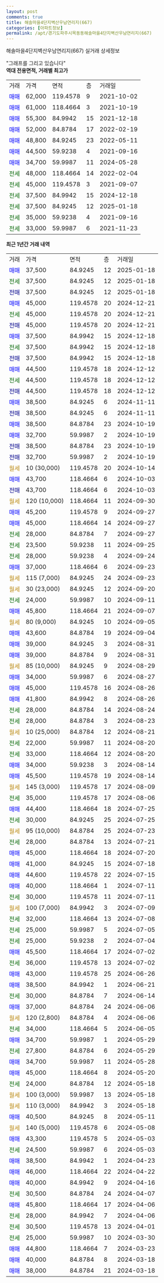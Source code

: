 ```yaml
---
layout: post
comments: true
title: 해솔마을4단지벽산우남연리지(667)
categories: [아파트정보]
permalink: /apt/경기도파주시목동동해솔마을4단지벽산우남연리지(667)
---
```


해솔마을4단지벽산우남연리지(667) 실거래 상세정보

<script type="text/javascript">
  google.charts.load('current', {'packages':['line', 'corechart']});
  google.charts.setOnLoadCallback(drawChart);

  function drawChart() {
    var data = new google.visualization.DataTable();
    data.addColumn('date', '거래일');
    data.addColumn('number', "매매");
    data.addColumn('number', "전세");
    data.addColumn('number', "전매");

    data.addRows([[new Date(Date.parse("2025-01-18")), 37500, null, null], [new Date(Date.parse("2025-01-18")), null, 37500, null], [new Date(Date.parse("2025-01-18")), null, null, 37500], [new Date(Date.parse("2024-12-21")), 45000, null, null], [new Date(Date.parse("2024-12-21")), null, 45000, null], [new Date(Date.parse("2024-12-21")), null, null, 45000], [new Date(Date.parse("2024-12-18")), 37500, null, null], [new Date(Date.parse("2024-12-18")), null, 37500, null], [new Date(Date.parse("2024-12-18")), null, null, 37500], [new Date(Date.parse("2024-12-12")), 44500, null, null], [new Date(Date.parse("2024-12-12")), null, 44500, null], [new Date(Date.parse("2024-12-12")), null, null, 44500], [new Date(Date.parse("2024-11-11")), 38500, null, null], [new Date(Date.parse("2024-11-11")), null, null, 38500], [new Date(Date.parse("2024-10-19")), 38500, null, null], [new Date(Date.parse("2024-10-19")), 32700, null, null], [new Date(Date.parse("2024-10-19")), null, null, 38500], [new Date(Date.parse("2024-10-19")), null, null, 32700], [new Date(Date.parse("2024-10-14")), null, null, null], [new Date(Date.parse("2024-10-03")), 43700, null, null], [new Date(Date.parse("2024-10-03")), null, null, 43700], [new Date(Date.parse("2024-09-30")), null, null, null], [new Date(Date.parse("2024-09-27")), 45200, null, null], [new Date(Date.parse("2024-09-27")), 45000, null, null], [new Date(Date.parse("2024-09-27")), null, 28000, null], [new Date(Date.parse("2024-09-25")), null, 23500, null], [new Date(Date.parse("2024-09-24")), null, 28000, null], [new Date(Date.parse("2024-09-23")), 37000, null, null], [new Date(Date.parse("2024-09-23")), null, null, null], [new Date(Date.parse("2024-09-20")), null, null, null], [new Date(Date.parse("2024-09-11")), null, 24000, null], [new Date(Date.parse("2024-09-07")), 45800, null, null], [new Date(Date.parse("2024-09-05")), null, null, null], [new Date(Date.parse("2024-09-04")), 43600, null, null], [new Date(Date.parse("2024-08-31")), 39000, null, null], [new Date(Date.parse("2024-08-31")), 39000, null, null], [new Date(Date.parse("2024-08-29")), null, null, null], [new Date(Date.parse("2024-08-27")), 34000, null, null], [new Date(Date.parse("2024-08-26")), 45000, null, null], [new Date(Date.parse("2024-08-26")), 41800, null, null], [new Date(Date.parse("2024-08-24")), null, 28000, null], [new Date(Date.parse("2024-08-23")), null, 28000, null], [new Date(Date.parse("2024-08-21")), null, null, null], [new Date(Date.parse("2024-08-20")), null, 22000, null], [new Date(Date.parse("2024-08-20")), null, 33000, null], [new Date(Date.parse("2024-08-14")), 34000, null, null], [new Date(Date.parse("2024-08-14")), 45500, null, null], [new Date(Date.parse("2024-08-09")), null, null, null], [new Date(Date.parse("2024-08-06")), null, 35000, null], [new Date(Date.parse("2024-07-25")), 44400, null, null], [new Date(Date.parse("2024-07-25")), null, 30000, null], [new Date(Date.parse("2024-07-23")), null, null, null], [new Date(Date.parse("2024-07-21")), null, 28000, null], [new Date(Date.parse("2024-07-20")), 45000, null, null], [new Date(Date.parse("2024-07-18")), 41000, null, null], [new Date(Date.parse("2024-07-15")), 44600, null, null], [new Date(Date.parse("2024-07-11")), 40000, null, null], [new Date(Date.parse("2024-07-11")), null, 30000, null], [new Date(Date.parse("2024-07-09")), null, null, null], [new Date(Date.parse("2024-07-08")), null, 32000, null], [new Date(Date.parse("2024-07-05")), null, 25000, null], [new Date(Date.parse("2024-07-04")), null, 25000, null], [new Date(Date.parse("2024-07-02")), 45500, null, null], [new Date(Date.parse("2024-07-02")), null, 36000, null], [new Date(Date.parse("2024-06-26")), 43000, null, null], [new Date(Date.parse("2024-06-21")), 38500, null, null], [new Date(Date.parse("2024-06-14")), null, 30000, null], [new Date(Date.parse("2024-06-06")), 37000, null, null], [new Date(Date.parse("2024-06-06")), null, null, null], [new Date(Date.parse("2024-06-05")), null, 34000, null], [new Date(Date.parse("2024-05-29")), 34700, null, null], [new Date(Date.parse("2024-05-29")), null, 27800, null], [new Date(Date.parse("2024-05-28")), 34700, null, null], [new Date(Date.parse("2024-05-20")), 45000, null, null], [new Date(Date.parse("2024-05-18")), null, 24000, null], [new Date(Date.parse("2024-05-18")), null, null, null], [new Date(Date.parse("2024-05-18")), null, null, null], [new Date(Date.parse("2024-05-11")), 40500, null, null], [new Date(Date.parse("2024-05-08")), null, null, null], [new Date(Date.parse("2024-05-03")), 43300, null, null], [new Date(Date.parse("2024-05-03")), null, 24500, null], [new Date(Date.parse("2024-04-23")), 38500, null, null], [new Date(Date.parse("2024-04-22")), 46000, null, null], [new Date(Date.parse("2024-04-16")), 40000, null, null], [new Date(Date.parse("2024-04-07")), null, 30500, null], [new Date(Date.parse("2024-04-06")), 45800, null, null], [new Date(Date.parse("2024-04-06")), null, 28000, null], [new Date(Date.parse("2024-04-01")), null, 30500, null], [new Date(Date.parse("2024-03-30")), null, 25000, null], [new Date(Date.parse("2024-03-23")), 44800, null, null], [new Date(Date.parse("2024-03-18")), 40000, null, null], [new Date(Date.parse("2024-03-18")), 38000, null, null]]);

    var options = {
      hAxis: {
        format: 'yyyy/MM/dd'
      },    
      lineWidth: 0,
      pointsVisible: true,    
      title: '최근 1년간 유형별 실거래가 분포',
      legend: { position: 'bottom' }
    };

    var formatter = new google.visualization.NumberFormat({pattern:'###,###'} );
    formatter.format(data, 1);
    formatter.format(data, 2);
    
    setTimeout(function() {
        var chart = new google.visualization.LineChart(document.getElementById('columnchart_material'));
        chart.draw(data, (options));
        document.getElementById('loading').style.display = 'none';
    }, 200);
  }
</script>


<div id="loading" style="z-index:20; display: block; margin-left: 0px">"그래프를 그리고 있습니다"</div>
<div id="columnchart_material" style="width: 95%; margin-left: 0px; display: block"></div>
<!-- contents start -->
<b>역대 전용면적, 거래별 최고가</b>
<table class="sortable">
    <tr>
      <td>거래</td>
      <td>가격</td>
      <td>면적</td>
      <td>층</td>
      <td>거래일</td>
    </tr>
        <tr>
          <td><a style="color: blue">매매</a></td>
          <td>62,000</td>
          <td>119.4578</td>
          <td>9</td>
          <td>2021-10-02</td>
        </tr>            <tr>
          <td><a style="color: blue">매매</a></td>
          <td>61,000</td>
          <td>118.4664</td>
          <td>3</td>
          <td>2021-10-19</td>
        </tr>            <tr>
          <td><a style="color: blue">매매</a></td>
          <td>55,300</td>
          <td>84.9942</td>
          <td>15</td>
          <td>2021-12-18</td>
        </tr>            <tr>
          <td><a style="color: blue">매매</a></td>
          <td>52,000</td>
          <td>84.8784</td>
          <td>17</td>
          <td>2022-02-19</td>
        </tr>            <tr>
          <td><a style="color: blue">매매</a></td>
          <td>48,800</td>
          <td>84.9245</td>
          <td>23</td>
          <td>2022-05-11</td>
        </tr>            <tr>
          <td><a style="color: blue">매매</a></td>
          <td>44,500</td>
          <td>59.9238</td>
          <td>4</td>
          <td>2021-09-16</td>
        </tr>            <tr>
          <td><a style="color: blue">매매</a></td>
          <td>34,700</td>
          <td>59.9987</td>
          <td>11</td>
          <td>2024-05-28</td>
        </tr>        
        <tr>
              <td><a style="color: darkgreen">전세</a></td>
              <td>48,000</td>
              <td>118.4664</td>
              <td>14</td>
              <td>2022-02-04</td>
            </tr>            <tr>
              <td><a style="color: darkgreen">전세</a></td>
              <td>45,000</td>
              <td>119.4578</td>
              <td>3</td>
              <td>2021-09-07</td>
            </tr>            <tr>
              <td><a style="color: darkgreen">전세</a></td>
              <td>37,500</td>
              <td>84.9942</td>
              <td>15</td>
              <td>2024-12-18</td>
            </tr>            <tr>
              <td><a style="color: darkgreen">전세</a></td>
              <td>37,500</td>
              <td>84.9245</td>
              <td>12</td>
              <td>2025-01-18</td>
            </tr>            <tr>
              <td><a style="color: darkgreen">전세</a></td>
              <td>35,000</td>
              <td>59.9238</td>
              <td>4</td>
              <td>2021-09-16</td>
            </tr>            <tr>
              <td><a style="color: darkgreen">전세</a></td>
              <td>33,000</td>
              <td>59.9987</td>
              <td>6</td>
              <td>2021-11-23</td>
            </tr>        
    
</table>

<b>최근 1년간 거래 내역</b>

<table class="sortable">
    <tr>
      <td>거래</td>
      <td>가격</td>
      <td>면적</td>
      <td>층</td>
      <td>거래일</td>
    </tr>
    <tr>
      <td><a style="color: blue">매매</a></td>
      <td>37,500</td>
      <td>84.9245</td>
      <td>12</td>
      <td>2025-01-18</td>
    </tr>          <tr>
      <td><a style="color: darkgreen">전세</a></td>
      <td>37,500</td>
      <td>84.9245</td>
      <td>12</td>
      <td>2025-01-18</td>
    </tr>          <tr>
      <td><a style="color: darkblue">전매</a></td>
      <td>37,500</td>
      <td>84.9245</td>
      <td>12</td>
      <td>2025-01-18</td>
    </tr>          <tr>
      <td><a style="color: blue">매매</a></td>
      <td>45,000</td>
      <td>119.4578</td>
      <td>20</td>
      <td>2024-12-21</td>
    </tr>          <tr>
      <td><a style="color: darkgreen">전세</a></td>
      <td>45,000</td>
      <td>119.4578</td>
      <td>20</td>
      <td>2024-12-21</td>
    </tr>          <tr>
      <td><a style="color: darkblue">전매</a></td>
      <td>45,000</td>
      <td>119.4578</td>
      <td>20</td>
      <td>2024-12-21</td>
    </tr>          <tr>
      <td><a style="color: blue">매매</a></td>
      <td>37,500</td>
      <td>84.9942</td>
      <td>15</td>
      <td>2024-12-18</td>
    </tr>          <tr>
      <td><a style="color: darkgreen">전세</a></td>
      <td>37,500</td>
      <td>84.9942</td>
      <td>15</td>
      <td>2024-12-18</td>
    </tr>          <tr>
      <td><a style="color: darkblue">전매</a></td>
      <td>37,500</td>
      <td>84.9942</td>
      <td>15</td>
      <td>2024-12-18</td>
    </tr>          <tr>
      <td><a style="color: blue">매매</a></td>
      <td>44,500</td>
      <td>119.4578</td>
      <td>18</td>
      <td>2024-12-12</td>
    </tr>          <tr>
      <td><a style="color: darkgreen">전세</a></td>
      <td>44,500</td>
      <td>119.4578</td>
      <td>18</td>
      <td>2024-12-12</td>
    </tr>          <tr>
      <td><a style="color: darkblue">전매</a></td>
      <td>44,500</td>
      <td>119.4578</td>
      <td>18</td>
      <td>2024-12-12</td>
    </tr>          <tr>
      <td><a style="color: blue">매매</a></td>
      <td>38,500</td>
      <td>84.9245</td>
      <td>6</td>
      <td>2024-11-11</td>
    </tr>          <tr>
      <td><a style="color: darkblue">전매</a></td>
      <td>38,500</td>
      <td>84.9245</td>
      <td>6</td>
      <td>2024-11-11</td>
    </tr>          <tr>
      <td><a style="color: blue">매매</a></td>
      <td>38,500</td>
      <td>84.8784</td>
      <td>23</td>
      <td>2024-10-19</td>
    </tr>          <tr>
      <td><a style="color: blue">매매</a></td>
      <td>32,700</td>
      <td>59.9987</td>
      <td>2</td>
      <td>2024-10-19</td>
    </tr>          <tr>
      <td><a style="color: darkblue">전매</a></td>
      <td>38,500</td>
      <td>84.8784</td>
      <td>23</td>
      <td>2024-10-19</td>
    </tr>          <tr>
      <td><a style="color: darkblue">전매</a></td>
      <td>32,700</td>
      <td>59.9987</td>
      <td>2</td>
      <td>2024-10-19</td>
    </tr>          <tr>
      <td><a style="color: darkgoldenrod">월세</a></td>
      <td>10 (30,000)</td>
      <td>119.4578</td>
      <td>20</td>
      <td>2024-10-14</td>
    </tr>          <tr>
      <td><a style="color: blue">매매</a></td>
      <td>43,700</td>
      <td>118.4664</td>
      <td>6</td>
      <td>2024-10-03</td>
    </tr>          <tr>
      <td><a style="color: darkblue">전매</a></td>
      <td>43,700</td>
      <td>118.4664</td>
      <td>6</td>
      <td>2024-10-03</td>
    </tr>          <tr>
      <td><a style="color: darkgoldenrod">월세</a></td>
      <td>120 (10,000)</td>
      <td>118.4664</td>
      <td>11</td>
      <td>2024-09-30</td>
    </tr>          <tr>
      <td><a style="color: blue">매매</a></td>
      <td>45,200</td>
      <td>119.4578</td>
      <td>9</td>
      <td>2024-09-27</td>
    </tr>          <tr>
      <td><a style="color: blue">매매</a></td>
      <td>45,000</td>
      <td>118.4664</td>
      <td>14</td>
      <td>2024-09-27</td>
    </tr>          <tr>
      <td><a style="color: darkgreen">전세</a></td>
      <td>28,000</td>
      <td>84.8784</td>
      <td>7</td>
      <td>2024-09-27</td>
    </tr>          <tr>
      <td><a style="color: darkgreen">전세</a></td>
      <td>23,500</td>
      <td>59.9238</td>
      <td>11</td>
      <td>2024-09-25</td>
    </tr>          <tr>
      <td><a style="color: darkgreen">전세</a></td>
      <td>28,000</td>
      <td>59.9238</td>
      <td>4</td>
      <td>2024-09-24</td>
    </tr>          <tr>
      <td><a style="color: blue">매매</a></td>
      <td>37,000</td>
      <td>118.4664</td>
      <td>6</td>
      <td>2024-09-23</td>
    </tr>          <tr>
      <td><a style="color: darkgoldenrod">월세</a></td>
      <td>115 (7,000)</td>
      <td>84.9245</td>
      <td>24</td>
      <td>2024-09-23</td>
    </tr>          <tr>
      <td><a style="color: darkgoldenrod">월세</a></td>
      <td>30 (23,000)</td>
      <td>84.9245</td>
      <td>12</td>
      <td>2024-09-20</td>
    </tr>          <tr>
      <td><a style="color: darkgreen">전세</a></td>
      <td>24,000</td>
      <td>59.9987</td>
      <td>10</td>
      <td>2024-09-11</td>
    </tr>          <tr>
      <td><a style="color: blue">매매</a></td>
      <td>45,800</td>
      <td>118.4664</td>
      <td>21</td>
      <td>2024-09-07</td>
    </tr>          <tr>
      <td><a style="color: darkgoldenrod">월세</a></td>
      <td>80 (9,000)</td>
      <td>84.9245</td>
      <td>10</td>
      <td>2024-09-05</td>
    </tr>          <tr>
      <td><a style="color: blue">매매</a></td>
      <td>43,600</td>
      <td>84.8784</td>
      <td>19</td>
      <td>2024-09-04</td>
    </tr>          <tr>
      <td><a style="color: blue">매매</a></td>
      <td>39,000</td>
      <td>84.9245</td>
      <td>3</td>
      <td>2024-08-31</td>
    </tr>          <tr>
      <td><a style="color: blue">매매</a></td>
      <td>39,000</td>
      <td>84.8784</td>
      <td>9</td>
      <td>2024-08-31</td>
    </tr>          <tr>
      <td><a style="color: darkgoldenrod">월세</a></td>
      <td>85 (10,000)</td>
      <td>84.9245</td>
      <td>9</td>
      <td>2024-08-29</td>
    </tr>          <tr>
      <td><a style="color: blue">매매</a></td>
      <td>34,000</td>
      <td>59.9987</td>
      <td>6</td>
      <td>2024-08-27</td>
    </tr>          <tr>
      <td><a style="color: blue">매매</a></td>
      <td>45,000</td>
      <td>119.4578</td>
      <td>16</td>
      <td>2024-08-26</td>
    </tr>          <tr>
      <td><a style="color: blue">매매</a></td>
      <td>41,800</td>
      <td>84.9942</td>
      <td>8</td>
      <td>2024-08-26</td>
    </tr>          <tr>
      <td><a style="color: darkgreen">전세</a></td>
      <td>28,000</td>
      <td>84.8784</td>
      <td>14</td>
      <td>2024-08-24</td>
    </tr>          <tr>
      <td><a style="color: darkgreen">전세</a></td>
      <td>28,000</td>
      <td>84.8784</td>
      <td>3</td>
      <td>2024-08-23</td>
    </tr>          <tr>
      <td><a style="color: darkgoldenrod">월세</a></td>
      <td>10 (25,000)</td>
      <td>84.8784</td>
      <td>12</td>
      <td>2024-08-21</td>
    </tr>          <tr>
      <td><a style="color: darkgreen">전세</a></td>
      <td>22,000</td>
      <td>59.9987</td>
      <td>11</td>
      <td>2024-08-20</td>
    </tr>          <tr>
      <td><a style="color: darkgreen">전세</a></td>
      <td>33,000</td>
      <td>118.4664</td>
      <td>12</td>
      <td>2024-08-20</td>
    </tr>          <tr>
      <td><a style="color: blue">매매</a></td>
      <td>34,000</td>
      <td>59.9238</td>
      <td>3</td>
      <td>2024-08-14</td>
    </tr>          <tr>
      <td><a style="color: blue">매매</a></td>
      <td>45,500</td>
      <td>119.4578</td>
      <td>19</td>
      <td>2024-08-14</td>
    </tr>          <tr>
      <td><a style="color: darkgoldenrod">월세</a></td>
      <td>145 (3,000)</td>
      <td>119.4578</td>
      <td>17</td>
      <td>2024-08-09</td>
    </tr>          <tr>
      <td><a style="color: darkgreen">전세</a></td>
      <td>35,000</td>
      <td>119.4578</td>
      <td>17</td>
      <td>2024-08-06</td>
    </tr>          <tr>
      <td><a style="color: blue">매매</a></td>
      <td>44,400</td>
      <td>118.4664</td>
      <td>18</td>
      <td>2024-07-25</td>
    </tr>          <tr>
      <td><a style="color: darkgreen">전세</a></td>
      <td>30,000</td>
      <td>84.9245</td>
      <td>25</td>
      <td>2024-07-25</td>
    </tr>          <tr>
      <td><a style="color: darkgoldenrod">월세</a></td>
      <td>95 (10,000)</td>
      <td>84.8784</td>
      <td>25</td>
      <td>2024-07-23</td>
    </tr>          <tr>
      <td><a style="color: darkgreen">전세</a></td>
      <td>28,000</td>
      <td>84.8784</td>
      <td>13</td>
      <td>2024-07-21</td>
    </tr>          <tr>
      <td><a style="color: blue">매매</a></td>
      <td>45,000</td>
      <td>118.4664</td>
      <td>18</td>
      <td>2024-07-20</td>
    </tr>          <tr>
      <td><a style="color: blue">매매</a></td>
      <td>41,000</td>
      <td>84.9245</td>
      <td>15</td>
      <td>2024-07-18</td>
    </tr>          <tr>
      <td><a style="color: blue">매매</a></td>
      <td>44,600</td>
      <td>119.4578</td>
      <td>22</td>
      <td>2024-07-15</td>
    </tr>          <tr>
      <td><a style="color: blue">매매</a></td>
      <td>40,000</td>
      <td>118.4664</td>
      <td>1</td>
      <td>2024-07-11</td>
    </tr>          <tr>
      <td><a style="color: darkgreen">전세</a></td>
      <td>30,000</td>
      <td>119.4578</td>
      <td>11</td>
      <td>2024-07-11</td>
    </tr>          <tr>
      <td><a style="color: darkgoldenrod">월세</a></td>
      <td>100 (7,000)</td>
      <td>84.9942</td>
      <td>3</td>
      <td>2024-07-09</td>
    </tr>          <tr>
      <td><a style="color: darkgreen">전세</a></td>
      <td>32,000</td>
      <td>118.4664</td>
      <td>13</td>
      <td>2024-07-08</td>
    </tr>          <tr>
      <td><a style="color: darkgreen">전세</a></td>
      <td>25,000</td>
      <td>59.9987</td>
      <td>5</td>
      <td>2024-07-05</td>
    </tr>          <tr>
      <td><a style="color: darkgreen">전세</a></td>
      <td>25,000</td>
      <td>59.9238</td>
      <td>2</td>
      <td>2024-07-04</td>
    </tr>          <tr>
      <td><a style="color: blue">매매</a></td>
      <td>45,500</td>
      <td>118.4664</td>
      <td>17</td>
      <td>2024-07-02</td>
    </tr>          <tr>
      <td><a style="color: darkgreen">전세</a></td>
      <td>36,000</td>
      <td>119.4578</td>
      <td>13</td>
      <td>2024-07-02</td>
    </tr>          <tr>
      <td><a style="color: blue">매매</a></td>
      <td>43,000</td>
      <td>119.4578</td>
      <td>25</td>
      <td>2024-06-26</td>
    </tr>          <tr>
      <td><a style="color: blue">매매</a></td>
      <td>38,500</td>
      <td>84.9942</td>
      <td>1</td>
      <td>2024-06-21</td>
    </tr>          <tr>
      <td><a style="color: darkgreen">전세</a></td>
      <td>30,000</td>
      <td>84.8784</td>
      <td>7</td>
      <td>2024-06-14</td>
    </tr>          <tr>
      <td><a style="color: blue">매매</a></td>
      <td>37,000</td>
      <td>84.8784</td>
      <td>24</td>
      <td>2024-06-06</td>
    </tr>          <tr>
      <td><a style="color: darkgoldenrod">월세</a></td>
      <td>120 (2,800)</td>
      <td>84.8784</td>
      <td>4</td>
      <td>2024-06-06</td>
    </tr>          <tr>
      <td><a style="color: darkgreen">전세</a></td>
      <td>34,000</td>
      <td>118.4664</td>
      <td>5</td>
      <td>2024-06-05</td>
    </tr>          <tr>
      <td><a style="color: blue">매매</a></td>
      <td>34,700</td>
      <td>59.9987</td>
      <td>1</td>
      <td>2024-05-29</td>
    </tr>          <tr>
      <td><a style="color: darkgreen">전세</a></td>
      <td>27,800</td>
      <td>84.8784</td>
      <td>6</td>
      <td>2024-05-29</td>
    </tr>          <tr>
      <td><a style="color: blue">매매</a></td>
      <td>34,700</td>
      <td>59.9987</td>
      <td>11</td>
      <td>2024-05-28</td>
    </tr>          <tr>
      <td><a style="color: blue">매매</a></td>
      <td>45,000</td>
      <td>118.4664</td>
      <td>8</td>
      <td>2024-05-20</td>
    </tr>          <tr>
      <td><a style="color: darkgreen">전세</a></td>
      <td>24,000</td>
      <td>84.8784</td>
      <td>12</td>
      <td>2024-05-18</td>
    </tr>          <tr>
      <td><a style="color: darkgoldenrod">월세</a></td>
      <td>100 (3,000)</td>
      <td>59.9987</td>
      <td>13</td>
      <td>2024-05-18</td>
    </tr>          <tr>
      <td><a style="color: darkgoldenrod">월세</a></td>
      <td>110 (3,000)</td>
      <td>84.9942</td>
      <td>3</td>
      <td>2024-05-18</td>
    </tr>          <tr>
      <td><a style="color: blue">매매</a></td>
      <td>40,500</td>
      <td>84.9245</td>
      <td>8</td>
      <td>2024-05-11</td>
    </tr>          <tr>
      <td><a style="color: darkgoldenrod">월세</a></td>
      <td>140 (5,000)</td>
      <td>119.4578</td>
      <td>6</td>
      <td>2024-05-08</td>
    </tr>          <tr>
      <td><a style="color: blue">매매</a></td>
      <td>43,300</td>
      <td>119.4578</td>
      <td>5</td>
      <td>2024-05-03</td>
    </tr>          <tr>
      <td><a style="color: darkgreen">전세</a></td>
      <td>24,500</td>
      <td>59.9987</td>
      <td>6</td>
      <td>2024-05-03</td>
    </tr>          <tr>
      <td><a style="color: blue">매매</a></td>
      <td>38,500</td>
      <td>84.9942</td>
      <td>1</td>
      <td>2024-04-23</td>
    </tr>          <tr>
      <td><a style="color: blue">매매</a></td>
      <td>46,000</td>
      <td>118.4664</td>
      <td>22</td>
      <td>2024-04-22</td>
    </tr>          <tr>
      <td><a style="color: blue">매매</a></td>
      <td>40,000</td>
      <td>84.9942</td>
      <td>9</td>
      <td>2024-04-16</td>
    </tr>          <tr>
      <td><a style="color: darkgreen">전세</a></td>
      <td>30,500</td>
      <td>84.8784</td>
      <td>24</td>
      <td>2024-04-07</td>
    </tr>          <tr>
      <td><a style="color: blue">매매</a></td>
      <td>45,800</td>
      <td>118.4664</td>
      <td>17</td>
      <td>2024-04-06</td>
    </tr>          <tr>
      <td><a style="color: darkgreen">전세</a></td>
      <td>28,000</td>
      <td>84.9942</td>
      <td>7</td>
      <td>2024-04-06</td>
    </tr>          <tr>
      <td><a style="color: darkgreen">전세</a></td>
      <td>30,500</td>
      <td>119.4578</td>
      <td>13</td>
      <td>2024-04-01</td>
    </tr>          <tr>
      <td><a style="color: darkgreen">전세</a></td>
      <td>25,000</td>
      <td>59.9987</td>
      <td>10</td>
      <td>2024-03-30</td>
    </tr>          <tr>
      <td><a style="color: blue">매매</a></td>
      <td>44,800</td>
      <td>118.4664</td>
      <td>7</td>
      <td>2024-03-23</td>
    </tr>          <tr>
      <td><a style="color: blue">매매</a></td>
      <td>40,000</td>
      <td>84.8784</td>
      <td>8</td>
      <td>2024-03-18</td>
    </tr>          <tr>
      <td><a style="color: blue">매매</a></td>
      <td>38,000</td>
      <td>84.8784</td>
      <td>21</td>
      <td>2024-03-18</td>
    </tr>      </table>
<!-- contents end -->    

